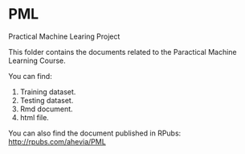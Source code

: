 # PML
Practical Machine Learing Project

This folder contains the documents related to the Paractical Machine Learning Course.

You can find:

1. Training dataset.
2. Testing dataset.
3. Rmd document.
4. html file.

You can also find the document published in RPubs: <http://rpubs.com/ahevia/PML>

